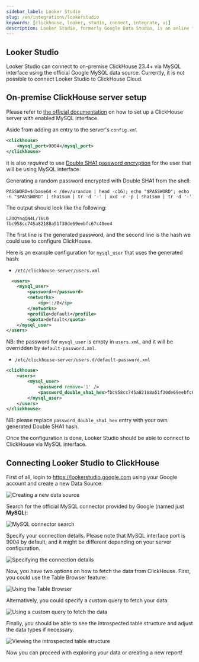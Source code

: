 ```yaml
---
sidebar_label: Looker Studio
slug: /en/integrations/lookerstudio
keywords: [clickhouse, looker, studio, connect, integrate, ui]
description: Looker Studio, formerly Google Data Studio, is an online tool for converting data into customizable informative reports and dashboards.
---
```


## Looker Studio

Looker Studio can connect to on-premise ClickHouse 23.4+ via MySQL interface using the official Google MySQL data source. 
Currently, it is not possible to connect Looker Studio to ClickHouse Cloud.

## On-premise ClickHouse server setup

Please refer to [the official documentation](https://clickhouse.com/docs/en/interfaces/mysql) 
on how to set up a ClickHouse server with enabled MySQL interface.

Aside from adding an entry to the server's `config.xml`

```xml
<clickhouse>
    <mysql_port>9004</mysql_port>
</clickhouse>
```

it is also _required_ to use 
[Double SHA1 password encryption](https://clickhouse.com/docs/en/operations/settings/settings-users#user-namepassword) 
for the user that will be using MySQL interface. 

Generating a random password encrypted with Double SHA1 from the shell:

```shell
PASSWORD=$(base64 < /dev/urandom | head -c16); echo "$PASSWORD"; echo -n "$PASSWORD" | sha1sum | tr -d '-' | xxd -r -p | sha1sum | tr -d '-'
```

The output should look like the following:

```
LZOQYnqQN4L/T6L0
fbc958cc745a82188a51f30de69eebfc67c40ee4
```

The first line is the generated password, and the second line is the hash we could use to configure ClickHouse.

Here is an example configuration for `mysql_user` that uses the generated hash:

* `/etc/clickhouse-server/users.xml`
```xml
  <users>
    <mysql_user>
        <password></password>
        <networks>
            <ip>::/0</ip>
        </networks>
        <profile>default</profile>
        <quota>default</quota>
    </mysql_user>
</users> 
```

NB: the password for `mysql_user` is empty in `users.xml`, and it will be overridden by `default-password.xml`.

* `/etc/clickhouse-server/users.d/default-password.xml`

```xml
<clickhouse>
    <users>
        <mysql_user>
            <password remove='1' />
            <password_double_sha1_hex>fbc958cc745a82188a51f30de69eebfc67c40ee4</password_double_sha1_hex>
        </mysql_user>
    </users>
</clickhouse>
```

NB: please replace `password_double_sha1_hex` entry with your own generated Double SHA1 hash.

Once the configuration is done, Looker Studio should be able to connect to ClickHouse via MySQL interface. 

## Connecting Looker Studio to ClickHouse

First of all, login to https://lookerstudio.google.com using your Google account and create a new Data Source:

![Creating a new data source](./images/looker_studio_01.png)
  
Search for the official MySQL connector provided by Google (named just **MySQL**):

![MySQL connector search](./images/looker_studio_02.png)
  
Specify your connection details. Please note that MySQL interface port is 9004 by default, 
and it might be different depending on your server configuration.

![Specifying the connection details](./images/looker_studio_03.png)

Now, you have two options on how to fetch the data from ClickHouse. First, you could use the Table Browser feature:

![Using the Table Browser](./images/looker_studio_04.png)
  
Alternatively, you could specify a custom query to fetch your data:

![Using a custom query to fetch the data](./images/looker_studio_05.png)

Finally, you should be able to see the introspected table structure and adjust the data types if necessary. 

![Viewing the introspected table structure](./images/looker_studio_06.png)

Now you can proceed with exploring your data or creating a new report! 

